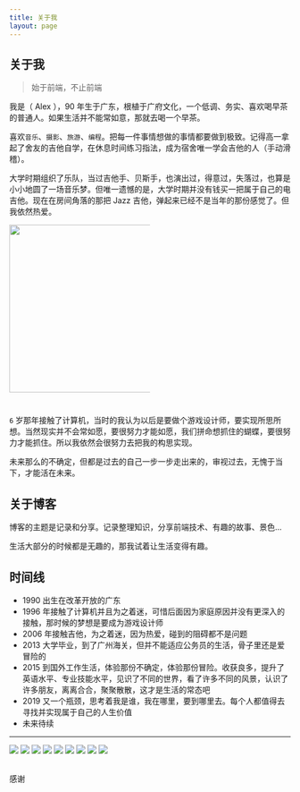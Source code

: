 ```yaml
---
title: 关于我
layout: page
---
```


## 关于我

> 始于前端，不止前端

我是（ Alex ），90 年生于广东，根植于广府文化，一个低调、务实、喜欢喝早茶的普通人。如果生活并不能常如意，那就去喝一个早茶。

喜欢`音乐`、`摄影`、`旅游`、`编程`。把每一件事情想做的事情都要做到极致。记得高一拿起了舍友的吉他自学，在休息时间练习指法，成为宿舍唯一学会吉他的人（手动滑稽）。

大学时期组织了乐队，当过吉他手、贝斯手，也演出过，得意过，失落过，也算是小小地圆了一场音乐梦。但唯一遗憾的是，大学时期并没有钱买一把属于自己的电吉他。现在在房间角落的那把 Jazz 吉他，弹起来已经不是当年的那份感觉了。但我依然热爱。

<escape>
  <img style="width: 300px; max-width: 50%; margin: 0 0 25px;" src="https://cdn.jsdelivr.net/gh/SANGET/gatsby-theme-elk@master/content/assets/images/other/guitar.jpg" />
</escape>

`6` 岁那年接触了计算机，当时的我认为以后是要做个游戏设计师，要实现所思所想。当然现实并不会常如愿，要很努力才能如愿，我们拼命想抓住的蝴蝶，要很努力才能抓住。所以我依然会很努力去把我的构思实现。

未来那么的不确定，但都是过去的自己一步一步走出来的，审视过去，无愧于当下，才能活在未来。

## 关于博客

博客的主题是记录和分享。记录整理知识，分享前端技术、有趣的故事、景色...

生活大部分的时候都是无趣的，那我试着让生活变得有趣。

## 时间线

- 1990 出生在改革开放的广东
- 1996 年接触了计算机并且为之着迷，可惜后面因为家庭原因并没有更深入的接触，那时候的梦想是要成为游戏设计师
- 2006 年接触吉他，为之着迷，因为热爱，碰到的阻碍都不是问题
- 2013 大学毕业，到了广州海关，但并不能适应公务员的生活，骨子里还是爱冒险的
- 2015 到国外工作生活，体验那份不确定，体验那份冒险。收获良多，提升了英语水平、专业技能水平，见识了不同的世界，看了许多不同的风景，认识了许多朋友，离离合合，聚聚散散，这才是生活的常态吧
- 2019 又一个瓶颈，思考着我是谁，我在哪里，要到哪里去。每个人都值得去寻找并实现属于自己的人生价值
- 未来待续

-----------

<escape>
  <div class="photoset-grid" data-layout="333">
    <img src="https://cdn.jsdelivr.net/gh/SANGET/gatsby-theme-elk@master/content/assets/images/me/1.jpg">
    <img src="https://cdn.jsdelivr.net/gh/SANGET/gatsby-theme-elk@master/content/assets/images/me/2.jpg">
    <img src="https://cdn.jsdelivr.net/gh/SANGET/gatsby-theme-elk@master/content/assets/images/me/3.jpg">
    <img src="https://cdn.jsdelivr.net/gh/SANGET/gatsby-theme-elk@master/content/assets/images/me/4.jpg">
    <img src="https://cdn.jsdelivr.net/gh/SANGET/gatsby-theme-elk@master/content/assets/images/me/5.jpg">
    <img src="https://cdn.jsdelivr.net/gh/SANGET/gatsby-theme-elk@master/content/assets/images/me/6.jpg">
    <img src="https://cdn.jsdelivr.net/gh/SANGET/gatsby-theme-elk@master/content/assets/images/me/7.jpg">
    <img src="https://cdn.jsdelivr.net/gh/SANGET/gatsby-theme-elk@master/content/assets/images/me/8.jpg">
    <img src="https://cdn.jsdelivr.net/gh/SANGET/gatsby-theme-elk@master/content/assets/images/me/9.jpg">
  </div>
  <br />
</escape>

感谢
